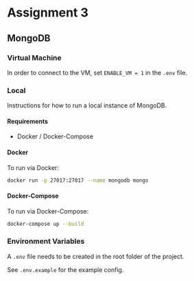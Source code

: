 # Assignment 3

## MongoDB

### Virtual Machine

In order to connect to the VM, set `ENABLE_VM = 1` in the `.env` file.

### Local

Instructions for how to run a local instance of MongoDB.

#### Requirements

- Docker / Docker-Compose

#### Docker

To run via Docker:

```bash
docker run -p 27017:27017 --name mongodb mongo
```

#### Docker-Compose

To run via Docker-Compose:

```bash
docker-compose up --build
```

### Environment Variables

A `.env` file needs to be created in the root folder of the project.

See `.env.example` for the example config.
